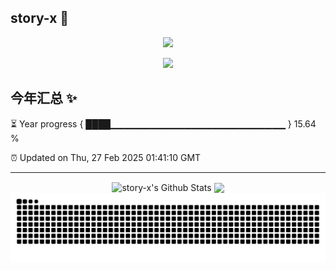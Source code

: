 
## story-x  👋
<p align="center"><img src="https://github.com/story-x/story-x/blob/master/gif/RThN0hOS2GO4M.gif" /></p>

<p align="center"><img src="https://profile-counter.glitch.me/story-x/count.svg" /></p>
</a>


## 今年汇总 ✨

⏳ Year progress { ████▁▁▁▁▁▁▁▁▁▁▁▁▁▁▁▁▁▁▁▁▁▁▁▁▁▁ } 15.64 %

⏰ Updated on Thu, 27 Feb 2025 01:41:10 GMT

---
<p align="center">
<img align="center" src="https://stats.135795.xyz/api?username=story-x&show_icons=true&count_private=true&include_all_commits=true&line_height=21" alt="story-x's Github Stats" />
<img align="center" src="https://stats.135795.xyz/api/top-langs/?username=story-x&hide_langs_below=1&theme=default&line_height=27&layout=compact" />
<picture>
<source media="(prefers-color-scheme: dark)" srcset="https://raw.githubusercontent.com/story-x/story-x/output/github-contribution-grid-snake-dark.svg">
<source media="(prefers-color-scheme: light)" srcset="https://raw.githubusercontent.com/story-x/story-x/output/github-contribution-grid-snake.svg">
<img alt="github contribution grid snake animation" src="https://raw.githubusercontent.com/story-x/story-x/output/github-contribution-grid-snake.svg">
</picture>
</p>

